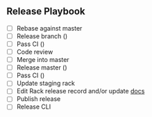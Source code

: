 ## Release Playbook
- [ ] Rebase against master
- [ ] Release branch ()
- [ ] Pass CI ()
- [ ] Code review
- [ ] Merge into master
- [ ] Release master ()
- [ ] Pass CI ()
- [ ] Update staging rack
- [ ] Edit Rack release record and/or update [docs](https://github.com/convox/convox.github.io)
- [ ] Publish release
- [ ] Release CLI
